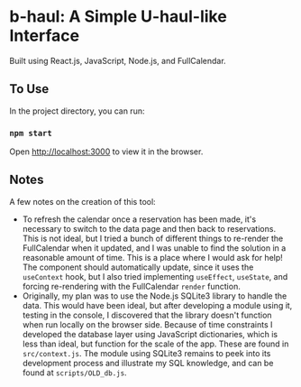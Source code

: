 # b-haul: A Simple U-haul-like Interface

Built using React.js, JavaScript, Node.js, and FullCalendar.
## To Use

In the project directory, you can run:

### `npm start`

Open [http://localhost:3000](http://localhost:3000) to view it in the browser.

## Notes

A few notes on the creation of this tool:
* To refresh the calendar once a reservation has been made, it's necessary to switch to the data page and then back to reservations. This is not ideal, but I tried a bunch of different things to re-render the FullCalendar when it updated, and I was unable to find the solution in a reasonable amount of time. This is a place where I would ask for help! The component should automatically update, since it uses the `useContext` hook, but I also tried implementing `useEffect`, `useState`, and forcing re-rendering with the FullCalendar `render` function.
* Originally, my plan was to use the Node.js SQLite3 library to handle the data. This would have been ideal, but after developing a module using it, testing in the console, I discovered that the library doesn't function when run locally on the browser side. Because of time constraints I developed the database layer using JavaScript dictionaries, which is less than ideal, but function for the scale of the app. These are found in `src/context.js`. The module using SQLite3 remains to peek into its development process and illustrate my SQL knowledge, and can be found at `scripts/OLD_db.js`.